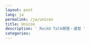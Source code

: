 ```yaml
---
layout: post
lang: ja
permalink: /ja/unicon
title: Unicon
description: ' RockU Talk開発・運営 '
categories: 
---
```

